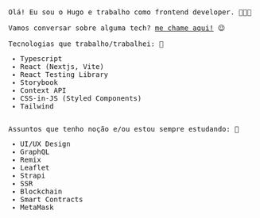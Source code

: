 <samp>
  Olá! Eu sou o Hugo e trabalho como frontend developer. 👨🏻‍💻
  <br/>
  <br/>
  Vamos conversar sobre alguma tech? <a href="https://cal.com/hugofortunato">me chame aqui!</a> 😉
  <br/>
  <br/>
  Tecnologias que trabalho/trabalhei: 🎯

  - Typescript
  - React (Nextjs, Vite)
  - React Testing Library
  - Storybook
  - Context API
  - CSS-in-JS (Styled Components)
  - Tailwind
  <br>
  Assuntos que tenho noção e/ou estou sempre estudando: 🔭

  - UI/UX Design
  - GraphQL
  - Remix
  - Leaflet
  - Strapi
  - SSR
  - Blockchain
  - Smart Contracts
  - MetaMask
  <br>
</samp>
